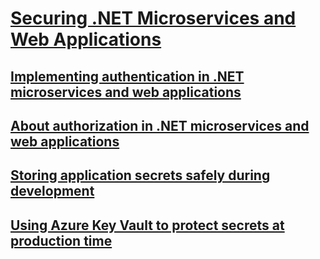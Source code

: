 # [Securing .NET Microservices and Web Applications](index.md)
## [Implementing authentication in .NET microservices and web applications ](implementing-authentication-in-net-microservices-and-web-applications-.md)
## [About authorization in .NET microservices and web applications](about-authorization-in-net-microservices-and-web-applications.md)
## [Storing application secrets safely during development](storing-application-secrets-safely-during-development.md)
## [Using Azure Key Vault to protect secrets at production time](using-azure-key-vault-to-protect-secrets-at-production-time.md)
